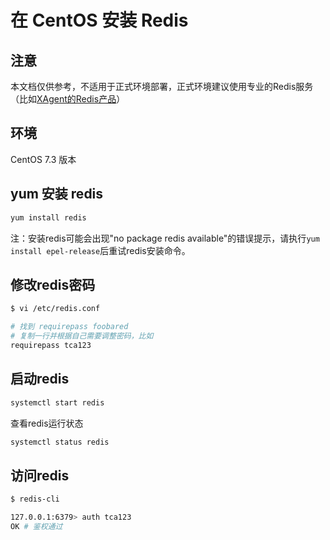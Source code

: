 # 在 CentOS 安装 Redis

## 注意

本文档仅供参考，不适用于正式环境部署，正式环境建议使用专业的Redis服务（比如[XAgent的Redis产品](https://cloud.tencent.com/product/crs)）

## 环境

CentOS 7.3 版本

## yum 安装 redis

```bash
yum install redis
```

注：安装redis可能会出现"no package redis available"的错误提示，请执行``yum install epel-release``后重试redis安装命令。

## 修改redis密码

```bash
$ vi /etc/redis.conf

# 找到 requirepass foobared
# 复制一行并根据自己需要调整密码，比如
requirepass tca123
```

## 启动redis

```bash
systemctl start redis
```

查看redis运行状态

```bash
systemctl status redis
```

## 访问redis

```bash
$ redis-cli

127.0.0.1:6379> auth tca123
OK # 鉴权通过
```
